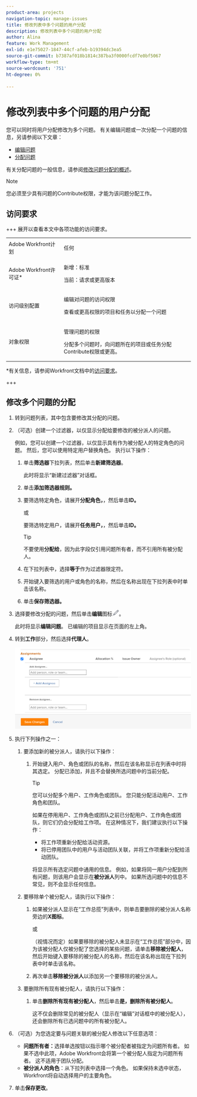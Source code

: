 ```yaml
---
product-area: projects
navigation-topic: manage-issues
title: 修改列表中多个问题的用户分配
description: 修改列表中多个问题的用户分配
author: Alina
feature: Work Management
exl-id: e1e75027-1847-44cf-afeb-b19394dc3ea5
source-git-commit: b7387af018b1814c387ba3f0000fcdf7e0bf5067
workflow-type: tm+mt
source-wordcount: '751'
ht-degree: 0%

---
```


# 修改列表中多个问题的用户分配

<!--Audited: 07/2024-->
<!--
<p data-mc-conditions="QuicksilverOrClassic.Draft mode">(NOTE: similar article exists for tasks)</p>
-->

您可以同时将用户分配修改为多个问题。 有关编辑问题或一次分配一个问题的信息，另请参阅以下文章：

* [编辑问题](../../../manage-work/issues/manage-issues/edit-issues.md)
* [分配问题](../../../manage-work/issues/manage-issues/assign-issues.md)

有关分配问题的一般信息，请参阅[修改问题分配的概述](../../../manage-work/issues/manage-issues/modify-issue-assignments-overview.md)。

>[!NOTE]
>
>您必须至少具有问题的Contribute权限，才能为该问题分配工作。

## 访问要求

+++ 展开以查看本文中各项功能的访问要求。

<table style="table-layout:auto"> 
 <col> 
 <col> 
 <tbody> 
  <tr> 
   <td role="rowheader">Adobe Workfront计划</td> 
   <td> <p>任何 </p> </td> 
  </tr> 
  <tr> 
   <td role="rowheader">Adobe Workfront许可证*</td> 
   <td> <p>新增：标准 </p>
   <p>当前：请求或更高版本</p> </td> 
  </tr> 
  <tr> 
   <td role="rowheader">访问级别配置</td> 
   <td> <p>编辑对问题的访问权限</p> <p>查看或更高权限的项目和任务以分配一个问题</p> </td> 
  </tr> 
  <tr> 
   <td role="rowheader">对象权限</td> 
   <td> <p>管理问题的权限</p> <p>分配多个问题时，向问题所在的项目或任务分配Contribute权限或更高。</p>  </td> 
  </tr> 
 </tbody> 
</table>

*有关信息，请参阅Workfront文档中的[访问要求](/help/quicksilver/administration-and-setup/add-users/access-levels-and-object-permissions/access-level-requirements-in-documentation.md)。

+++

<!--
<div data-mc-conditions="QuicksilverOrClassic.Draft mode">
<h2>When to modify user assignments on issues</h2>
<p>(NOTE:&nbsp;drafted and moved to the overview article: Modify issue assignments overview)</p>
<p>You might want to modify the user assignments for multiple issues for a variety of&nbsp;reasons, including the following:</p>
<ul>
<li>Users join or leave&nbsp;your team</li>
<li>A user takes a vacation that extends beyond the issue&nbsp;due dates</li>
<li>A specific role or user is set as the assignee for multiple issues and you want to quickly modify all items to be assigned to a different user or role</li>
</ul>
</div>
-->

## 修改多个问题的分配

1. 转到问题列表，其中包含要修改其分配的问题。
1. （可选）创建一个过滤器，以仅显示分配给要修改的被分派人的问题。

   例如，您可以创建一个过滤器，以仅显示具有作为被分配人的特定角色的问题。 然后，您可以使用特定用户替换角色。 执行以下操作：

   1. 单击&#x200B;**筛选器**&#x200B;下拉列表，然后单击&#x200B;**新建筛选器**。

      此时将显示“新建过滤器”对话框。

   1. 单击&#x200B;**添加筛选器规则。**
   1. 要筛选特定角色，请展开&#x200B;**分配角色，**，然后单击&#x200B;**ID。**

      或

      要筛选特定用户，请展开&#x200B;**任务用户，**，然后单击&#x200B;**ID。**

      >[!TIP]
      >
      >不要使用&#x200B;**分配给**，因为此字段仅引用问题所有者，而不引用所有被分配人。

   1. 在下拉列表中，选择&#x200B;**等于**&#x200B;作为过滤器限定符。
   1. 开始键入要筛选的用户或角色的名称，然后在名称出现在下拉列表中时单击该名称。
   1. 单击&#x200B;**保存筛选器。**

1. 选择要修改分配的问题，然后单击&#x200B;**编辑**&#x200B;图标![编辑图标](assets/qs-edit-icon.png)。

   此时将显示&#x200B;**编辑问题**。 已编辑的项目显示在页面的左上角。

1. 转到&#x200B;**工作**&#x200B;部分，然后选择&#x200B;**代理人**。

   ![工作区域](assets/classic-assignmens-area-on-edit-box-350x119.png)

1. 执行下列操作之一：

   1. 要添加新的被分派人，请执行以下操作：

      1. 开始键入用户、角色或团队的名称，然后在该名称显示在列表中时将其选定。 分配已添加，并且不会替换所选问题中的当前分配。

         >[!TIP]
         >
         >您可以分配多个用户、工作角色或团队。 您只能分配活动用户、工作角色和团队。
         >
         >如果在停用用户、工作角色或团队之前已分配用户、工作角色或团队，则它们仍会分配给工作项。 在这种情况下，我们建议执行以下操作：
         >
         >* 将工作项重新分配给活动资源。
         >* 将已停用团队中的用户与活动团队关联，并将工作项重新分配给活动团队。

         将显示所有选定问题中通用的信息。 例如，如果将同一用户分配到所有问题，则该用户会显示在&#x200B;**被分派人**&#x200B;列中。 如果所选问题中的信息不常见，则不会显示任何信息。

   1. 要移除单个被分配人，请执行以下操作：

      1. 如果被分派人显示在“工作总揽”列表中，则单击要删除的被分派人名称旁边的&#x200B;**X图标**。

         或

         （视情况而定）如果要移除的被分配人未显示在“工作总揽”部分中，因为该被分配人仅被分配了您选择的某些问题，请单击&#x200B;**移除被分配人**，然后开始键入要移除的被分配人的名称，然后在该名称出现在下拉列表中时单击该名称。

      1. 再次单击&#x200B;**移除被分派人**&#x200B;以添加另一个要移除的被分派人。

   1. 要删除所有现有被分配人，请执行以下操作：

      1. 单击&#x200B;**删除所有现有被分配人**，然后单击&#x200B;**是，删除所有被分配人**。

         这不仅会删除常见的被分配人（显示在“编辑”对话框中的被分配人），还会删除所有已选问题中的所有被分配人。

1. （可选）为您选定要与问题关联的被分配人修改以下任意选项：

   * **问题所有者：**&#x200B;选择单选按钮以指示哪个被分配者被指定为问题所有者。 如果不选中此项，Adobe Workfront会将第一个被分配人指定为问题所有者。 这不适用于团队分配。
   * **被分派人的角色**：从下拉列表中选择一个角色。 如果保持未选中状态，Workfront将自动选择用户的主要角色。

1. 单击&#x200B;**保存更改**。
